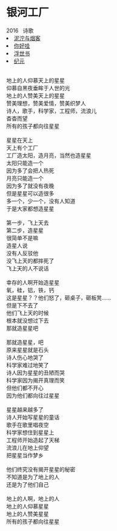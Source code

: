 # 银河工厂

<nav class="navbar">
  <div class="navbar__inner">
    <div class="navbar__items">
      <span class="badge badge--info">2016</span>&nbsp;&nbsp;
      <span class="badge badge--primary">诗歌</span>
    </div>
    <div class="navbar__items navbar__items--right">
      <li class="pills__item"><a href="/docs/Collection/stuck_in_cloud">泥泞与烟客</a></li>
      <li class="pills__item"><a href="/docs/Collection/how_you_doing">你好哇</a></li>
      <li class="pills__item pills__item--active"><a href="/docs/Collection/ukiyoe">浮世书</a></li>
      <li class="pills__item"><a href="/docs/Collection/anno">纪元</a></li>
    </div>
  </div>
</nav><br />

<div class="card-demo">
  <div class="card">
    <div class="card__body">
      <p>
        地上的人仰慕天上的星星<br />仰慕自黑夜垂眸于人世的光<br />地上的人赞美天上的星星<br />赞美理想，赞美爱情，赞美织梦人<br />诗人，歌手，科学家，工程师，流浪儿<br />杳杳而望<br />所有的孩子都向往星星<br /><br />星星在天上<br />天上有个工厂<br />工厂造太阳，造月亮，当然也造星星<br />太阳只能造一个<br />因为多了会把人热死<br />月亮只能造一个<br />因为多了就没有夜晚<br />但是星星可以造很多<br />多一个，少一个，没有人知道<br />于是大家都想造星星<br /><br />第一步，飞上天去<br />第二步，造星星<br />很简单不是嘛<br />造星人说<br />没有人反驳他<br />没飞上天的都摔死了<br />飞上天的人不说话<br /><br />幸存的人啊开始造星星<br />氧，硅，铝，铁，钙<br />这是星星？？他们怒了，砸桌子，砸板凳……<br />但是下不去了<br />他们飞上天的时候<br />根本就没想过下去<br />那就造星星吧<br /><br />那就造星星，吧<br />原来星星就是石头<br />诗人伤心地哭了<br />科学家难过地笑了<br />诗人因为星星的丑陋而哭<br />科学家因为揭开真理而笑<br />但他们都不开心<br />因为他们都向往过星星<br /><br />星星越来越多了<br />诗人开始写星星的童话<br />歌手在歌里唱夜空<br />科学家想住到星星上<br />工程师开始造起了天梯<br />流浪儿在地上仰望<br />把星星当作梦乡<br /><br />他们终究没有揭开星星的秘密<br />不知道是为了地上的人<br />还是为了他们自己<br /><br />地上的人啊，地上的人<br />地上的人仰慕星星<br />地上的人赞美星星<br />所有的孩子都向往星星
      </p>
    </div>
  </div>
</div><br />